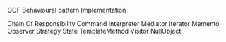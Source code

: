 GOF Behavioural pattern Implementation

Chain Of Responsibility
Command
Interpreter
Mediator
Iterator
Memento
Observer
Strategy
State
TemplateMethod
Visitor
NullObject

